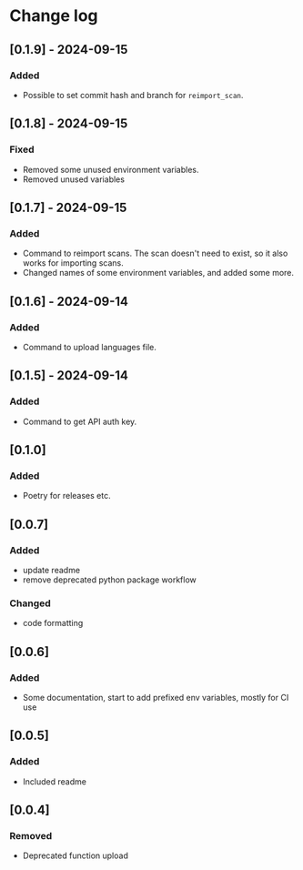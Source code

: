 # Change log

## [0.1.9] - 2024-09-15

### Added

- Possible to set commit hash and branch for `reimport_scan`.

## [0.1.8] - 2024-09-15

### Fixed

- Removed some unused environment variables.
- Removed unused variables

## [0.1.7] - 2024-09-15

### Added

- Command to reimport scans. The scan doesn't need to exist, so it also works for importing scans.
- Changed names of some environment variables, and added some more.

## [0.1.6] - 2024-09-14

### Added

- Command to upload languages file.

## [0.1.5] - 2024-09-14

### Added

- Command to get API auth key.

## [0.1.0]

### Added

- Poetry for releases etc.

## [0.0.7]

### Added

- update readme
- remove deprecated python package workflow

### Changed

- code formatting

## [0.0.6]

### Added

- Some documentation, start to add prefixed env variables, mostly for CI use

## [0.0.5]

### Added

- Included readme

## [0.0.4]

### Removed

- Deprecated function upload
